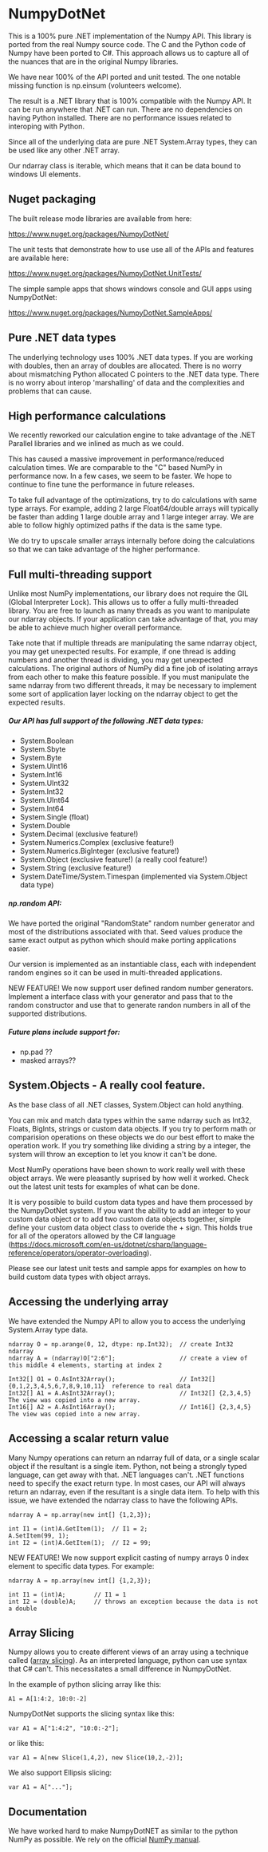 
# NumpyDotNet

This is a 100% pure .NET implementation of the Numpy API.  This library is ported from the real Numpy source code. The C and the Python code of Numpy have been ported to C#.  This approach allows us to capture all of the nuances that are in the original Numpy libraries.

We have near 100% of the API ported and unit tested.  The one notable missing function is np.einsum (volunteers welcome).

The result is a .NET library that is 100% compatible with the Numpy API.  It can be run anywhere that .NET can run. There are no dependencies on having Python installed.  There are no performance issues related to interoping with Python. 

Since all of the underlying data are pure .NET System.Array types, they can be used like any other .NET array.

Our ndarray class is iterable, which means that it can be data bound to windows UI elements.

## Nuget packaging

The built release mode libraries are available from here:  

https://www.nuget.org/packages/NumpyDotNet/  

The unit tests that demonstrate how to use use all of the APIs and features are available here:  

https://www.nuget.org/packages/NumpyDotNet.UnitTests/  

The simple sample apps that shows windows console and GUI apps using NumpyDotNet:  

https://www.nuget.org/packages/NumpyDotNet.SampleApps/  



## Pure .NET data types
The underlying technology uses 100% .NET data types.   If you are working with doubles, then an array of doubles are allocated.  There is no worry about mismatching Python allocated C pointers to the .NET data type.  There is no worry about interop 'marshalling' of data and the complexities and problems that can cause.

## High performance calculations
We recently reworked our calculation engine to take advantage of the .NET Parallel libraries and we inlined as much as we could.

This has caused a massive improvement in performance/reduced calculation times. We are comparable to the "C" based NumPy in performance now.  In a few cases, we seem to be faster.  We hope to continue to fine tune the performance in future releases.

To take full advantage of the optimizations, try to do calculations with same type arrays.  For example, adding 2 large Float64/double arrays will typically be faster than adding 1 large double array and 1 large integer array.  We are able to follow highly optimized paths if the data is the same type.  

We do try to upscale smaller arrays internally before doing the calculations so that we can take advantage of the higher performance.

## Full multi-threading support
Unlike most NumPy implementations, our library does not require the GIL (Global Interpreter Lock).  This allows us to offer a fully multi-threaded library.  You are free to launch as many threads as you want to manipulate our ndarray objects. If your application can take advantage of that, you may be able to achieve much higher overall performance.

Take note that if multiple threads are manipulating the same ndarray object, you may get unexpected results.  For example, if one thread is adding numbers and another thread is dividing, you may get unexpected calculations.  The original authors of NumPy did a fine job of isolating arrays from each other to make this feature possible.  If you must manipulate the same ndarray from two different threads, it may be necessary to implement some sort of application layer locking on the ndarray object to get the expected results.


##### Our API has full support of the following .NET data types:

* System.Boolean
* System.Sbyte
* System.Byte
* System.UInt16
* System.Int16
* System.UInt32
* System.Int32
* System.UInt64
* System.Int64
* System.Single (float)
* System.Double
* System.Decimal (exclusive feature!)
* System.Numerics.Complex (exclusive feature!)
* System.Numerics.BigInteger (exclusive feature!)
* System.Object (exclusive feature!) (a really cool feature!)
* System.String (exclusive feature!)
* System.DateTime/System.Timespan (implemented via System.Object data type)

##### np.random API:

We have ported the original "RandomState" random number generator and most of the distributions associated with that. Seed values produce the same exact output as python which should make porting applications easier.

Our version is implemented as an instantiable class, each with independent random engines so it can be used in multi-threaded applications.

NEW FEATURE!  We now support user defined random number generators.  Implement a interface class with your generator and pass that to the random constructor and use that to generate randon numbers in all of the supported distributions.

##### Future plans include support for:

* np.pad ??
* masked arrays??


## System.Objects - A really cool feature.

As the base class of all .NET classes, System.Object can hold anything.  

You can mix and match data types within the same ndarray such as Int32, Floats, BigInts, strings or custom data objects.  If you try to perform math or comparision operations on these objects we do our best effort to make the operation work.  If you try something like dividing a string by a integer, the system will throw an exception to let you know it can't be done.  

Most NumPy operations have been shown to work really well with these object arrays.  We were pleasantly suprised by how well it worked. Check out the latest unit tests for examples of what can be done.

It is very possible to build custom data types and have them processed by the NumpyDotNet system. If you want the ability to add an integer to your custom data object or to add two custom data objects together, simple define your custom data object class to overide the + sign. This holds true for all of the operators allowed by the C# language (https://docs.microsoft.com/en-us/dotnet/csharp/language-reference/operators/operator-overloading). 

Please see our latest unit tests and sample apps for examples on how to build custom data types with object arrays.




## Accessing the underlying array

We have extended the Numpy API to allow you to access the underlying System.Array type data.

    ndarray O = np.arange(0, 12, dtype: np.Int32);  // create Int32 ndarray   
    ndarray A = (ndarray)O["2:6"];                  // create a view of this middle 4 elements, starting at index 2   

    Int32[] O1 = O.AsInt32Array();                  // Int32[] {0,1,2,3,4,5,6,7,8,9,10,11}  reference to real data   
    Int32[] A1 = A.AsInt32Array();                  // Int32[] {2,3,4,5}  The view was copied into a new array.   
    Int16[] A2 = A.AsInt16Array();                  // Int16[] {2,3,4,5}  The view was copied into a new array.   

 
## Accessing a scalar return value

Many Numpy operations can return an ndarray full of data, or a single scalar object if the resultant is a single item.  Python, not being a strongly typed language, can get away with that.  .NET languages can't. .NET functions need to specify the exact return type.  In most cases, our API will always return an ndarray, even if the resultant is a single data item. To help with this issue, we have extended the ndarray class to have the following APIs.  


    ndarray A = np.array(new int[] {1,2,3});  
    
    int I1 = (int)A.GetItem(1);  // I1 = 2;  
    A.SetItem(99, 1);  
    int I2 = (int)A.GetItem(1);  // I2 = 99;  

NEW FEATURE!  We now support explicit casting of numpy arrays 0 index element to specific data types.  For example:


    ndarray A = np.array(new int[] {1,2,3});  
    
    int I1 = (int)A;        // I1 = 1  
    int I2 = (double)A;     // throws an exception because the data is not a double  


## Array Slicing

Numpy allows you to create different views of an array using a technique called ([array slicing](https://docs.scipy.org/doc/numpy/reference/arrays.indexing.html#arrays-indexing)).  As an interpreted language, python can use syntax that C# can't.  This necessitates a small difference in NumpyDotNet.

In the example of python slicing array like this:  

    A1 = A[1:4:2, 10:0:-2]    

NumpyDotNet supports the slicing syntax  like this:  

    var A1 = A["1:4:2", "10:0:-2"];  

or like this:  

    var A1 = A[new Slice(1,4,2), new Slice(10,2,-2)];  

We also support Ellipsis slicing:  

    var A1 = A["..."];  



## Documentation

We have worked hard to make NumpyDotNET as similar to the python NumPy as possible.  We rely on the official [NumPy manual](https://docs.scipy.org/doc/numpy/). 


